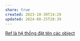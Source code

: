 ```yaml
---
share: true
created: 2023-10-30T14:29
updated: 2024-08-25T20:39
---
```

[Ref là hệ thống đặt tên các object](../Blob,%20tree,%20ref.%20B%E1%BA%A3n%20ch%E1%BA%A5t%20c%E1%BB%A7a%20Git/Ref%20l%C3%A0%20h%E1%BB%87%20th%E1%BB%91ng%20%C4%91%E1%BA%B7t%20t%C3%AAn%20c%C3%A1c%20object.md)
